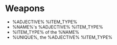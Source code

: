 # Weapons

- %ADJECTIVE% %ITEM_TYPE%
- %NAME%'s %ADJECTIVE% %ITEM_TYPE%
- %ITEM_TYPE% of the %NAME%
- %UNIQUE%, the %ADJECTIVE% %ITEM_TYPE%